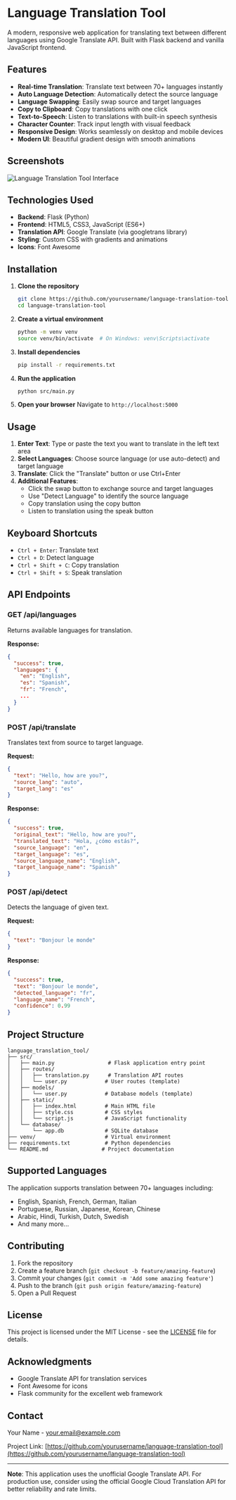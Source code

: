 # Language Translation Tool

A modern, responsive web application for translating text between different languages using Google Translate API. Built with Flask backend and vanilla JavaScript frontend.

## Features

- **Real-time Translation**: Translate text between 70+ languages instantly
- **Auto Language Detection**: Automatically detect the source language
- **Language Swapping**: Easily swap source and target languages
- **Copy to Clipboard**: Copy translations with one click
- **Text-to-Speech**: Listen to translations with built-in speech synthesis
- **Character Counter**: Track input length with visual feedback
- **Responsive Design**: Works seamlessly on desktop and mobile devices
- **Modern UI**: Beautiful gradient design with smooth animations

## Screenshots

![Language Translation Tool Interface](screenshot.png)

## Technologies Used

- **Backend**: Flask (Python)
- **Frontend**: HTML5, CSS3, JavaScript (ES6+)
- **Translation API**: Google Translate (via googletrans library)
- **Styling**: Custom CSS with gradients and animations
- **Icons**: Font Awesome

## Installation

1. **Clone the repository**
   ```bash
   git clone https://github.com/yourusername/language-translation-tool.git
   cd language-translation-tool
   ```

2. **Create a virtual environment**
   ```bash
   python -m venv venv
   source venv/bin/activate  # On Windows: venv\Scripts\activate
   ```

3. **Install dependencies**
   ```bash
   pip install -r requirements.txt
   ```

4. **Run the application**
   ```bash
   python src/main.py
   ```

5. **Open your browser**
   Navigate to `http://localhost:5000`

## Usage

1. **Enter Text**: Type or paste the text you want to translate in the left text area
2. **Select Languages**: Choose source language (or use auto-detect) and target language
3. **Translate**: Click the "Translate" button or use Ctrl+Enter
4. **Additional Features**:
   - Click the swap button to exchange source and target languages
   - Use "Detect Language" to identify the source language
   - Copy translation using the copy button
   - Listen to translation using the speak button

## Keyboard Shortcuts

- `Ctrl + Enter`: Translate text
- `Ctrl + D`: Detect language
- `Ctrl + Shift + C`: Copy translation
- `Ctrl + Shift + S`: Speak translation

## API Endpoints

### GET /api/languages
Returns available languages for translation.

**Response:**
```json
{
  "success": true,
  "languages": {
    "en": "English",
    "es": "Spanish",
    "fr": "French",
    ...
  }
}
```

### POST /api/translate
Translates text from source to target language.

**Request:**
```json
{
  "text": "Hello, how are you?",
  "source_lang": "auto",
  "target_lang": "es"
}
```

**Response:**
```json
{
  "success": true,
  "original_text": "Hello, how are you?",
  "translated_text": "Hola, ¿cómo estás?",
  "source_language": "en",
  "target_language": "es",
  "source_language_name": "English",
  "target_language_name": "Spanish"
}
```

### POST /api/detect
Detects the language of given text.

**Request:**
```json
{
  "text": "Bonjour le monde"
}
```

**Response:**
```json
{
  "success": true,
  "text": "Bonjour le monde",
  "detected_language": "fr",
  "language_name": "French",
  "confidence": 0.99
}
```

## Project Structure

```
language_translation_tool/
├── src/
│   ├── main.py                 # Flask application entry point
│   ├── routes/
│   │   ├── translation.py      # Translation API routes
│   │   └── user.py            # User routes (template)
│   ├── models/
│   │   └── user.py            # Database models (template)
│   ├── static/
│   │   ├── index.html         # Main HTML file
│   │   ├── style.css          # CSS styles
│   │   └── script.js          # JavaScript functionality
│   └── database/
│       └── app.db             # SQLite database
├── venv/                      # Virtual environment
├── requirements.txt           # Python dependencies
└── README.md                 # Project documentation
```

## Supported Languages

The application supports translation between 70+ languages including:

- English, Spanish, French, German, Italian
- Portuguese, Russian, Japanese, Korean, Chinese
- Arabic, Hindi, Turkish, Dutch, Swedish
- And many more...

## Contributing

1. Fork the repository
2. Create a feature branch (`git checkout -b feature/amazing-feature`)
3. Commit your changes (`git commit -m 'Add some amazing feature'`)
4. Push to the branch (`git push origin feature/amazing-feature`)
5. Open a Pull Request

## License

This project is licensed under the MIT License - see the [LICENSE](LICENSE) file for details.

## Acknowledgments

- Google Translate API for translation services
- Font Awesome for icons
- Flask community for the excellent web framework

## Contact

Your Name - your.email@example.com

Project Link: [https://github.com/yourusername/language-translation-tool](https://github.com/yourusername/language-translation-tool)

---

**Note**: This application uses the unofficial Google Translate API. For production use, consider using the official Google Cloud Translation API for better reliability and rate limits.

